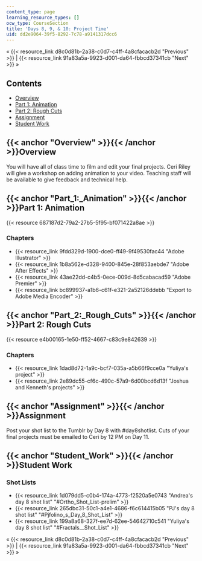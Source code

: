 ```yaml
---
content_type: page
learning_resource_types: []
ocw_type: CourseSection
title: 'Days 8, 9, & 10: Project Time'
uid: dd2e9064-39f5-8292-7c78-a9141317dcc6
---
```


« {{< resource_link d8c0d81b-2a38-c0d7-c4ff-4a8cfacacb2d "Previous" >}} | {{< resource_link 91a83a5a-9923-d001-da64-fbbcd37341cb "Next" >}} »

Contents
--------

*   [Overview](#Overview)
*   [Part 1: Animation](#Part_1:_Animation)
*   [Part 2: Rough Cuts](#Part_2:_Rough_Cuts)
*   [Assignment](#Assignment)
*   [Student Work](#Student_Work)

{{< anchor "Overview" >}}{{< /anchor >}}Overview
------------------------------------------------

You will have all of class time to film and edit your final projects. Ceri Riley will give a workshop on adding animation to your video. Teaching staff will be available to give feedback and technical help.

{{< anchor "Part_1:_Animation" >}}{{< /anchor >}}Part 1: Animation
------------------------------------------------------------------

{{< resource 687187d2-79a2-27b5-5f95-bf071422a8ae >}}

### Chapters

*   {{< resource_link 9fdd329d-1900-dce0-ff49-9f49530fac44 "Adobe Illustrator" >}}
*   {{< resource_link 1b8a562e-d328-9400-845e-28f853aebde7 "Adobe After Effects" >}}
*   {{< resource_link 43ae22dd-c4b5-0ece-009d-8d5cabacad59 "Adobe Premier" >}}
*   {{< resource_link bc899937-a1b6-c61f-e321-2a52126ddebb "Export to Adobe Media Encoder" >}}

{{< anchor "Part_2:_Rough_Cuts" >}}{{< /anchor >}}Part 2: Rough Cuts
--------------------------------------------------------------------

{{< resource e4b00165-1e50-ff52-4667-c83c9e842639 >}}

### Chapters

*   {{< resource_link 1dad8d72-1a9c-bcf7-035a-a5b66f9cce0a "Yuliya's project" >}}
*   {{< resource_link 2e89dc55-cf6c-490c-57a9-6d00bcd6d13f "Joshua and Kenneth's projects" >}}

{{< anchor "Assignment" >}}{{< /anchor >}}Assignment
----------------------------------------------------

Post your shot list to the Tumblr by Day 8 with #day8shotlist. Cuts of your final projects must be emailed to Ceri by 12 PM on Day 11.

{{< anchor "Student_Work" >}}{{< /anchor >}}Student Work
--------------------------------------------------------

### Shot Lists

*   {{< resource_link 1d079dd5-c0b4-174a-4773-f2520a5e0743 "Andrea's day 8 shot list" "#Ortho_Shot_List-prelim" >}}
*   {{< resource_link 265dbc31-50c1-a4e1-4686-f6c614415b05 "PJ's day 8 shot list" "#Pjfolino_s_Day_8_Shot_List" >}}
*   {{< resource_link 199a8a68-327f-ee7d-62ee-54642710c541 "Yuliya's day 8 shot list" "#Fractals__Shot_List" >}}

« {{< resource_link d8c0d81b-2a38-c0d7-c4ff-4a8cfacacb2d "Previous" >}} | {{< resource_link 91a83a5a-9923-d001-da64-fbbcd37341cb "Next" >}} »